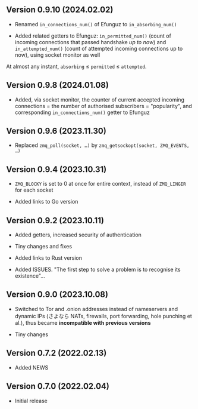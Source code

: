 Version 0.9.10 (2024.02.02)
--------------------------

* Renamed `in_connections_num()` of Efunguz to `in_absorbing_num()`

* Added related getters to Efunguz: `in_permitted_num()` (count of incoming connections that passed handshake *up to now*) and `in_attempted_num()` (count of attempted incoming connections up to now), using socket monitor as well

At almost any instant, `absorbing` ≤ `permitted` ≤ `attempted`.


Version 0.9.8 (2024.01.08)
--------------------------

* Added, via socket monitor, the counter of current accepted incoming connections = the number of authorised subscribers = "popularity", and corresponding `in_connections_num()` getter to Efunguz


Version 0.9.6 (2023.11.30)
--------------------------

* Replaced `zmq_poll(socket, …)` by `zmq_getsockopt(socket, ZMQ_EVENTS, …)`


Version 0.9.4 (2023.10.31)
--------------------------

* `ZMQ_BLOCKY` is set to 0 at once for entire context, instead of `ZMQ_LINGER` for each socket

* Added links to Go version


Version 0.9.2 (2023.10.11)
--------------------------

* Added getters, increased security of authentication

* Tiny changes and fixes

* Added links to Rust version

* Added ISSUES. "The first step to solve a problem is to recognise its existence"...


Version 0.9.0 (2023.10.08)
--------------------------

* Switched to Tor and .onion addresses instead of nameservers and dynamic IPs (さよなら NATs, firewalls, port forwarding, hole punching et al.), thus became **incompatible with previous versions**

* Tiny changes


Version 0.7.2 (2022.02.13)
--------------------------

* Added NEWS


Version 0.7.0 (2022.02.04)
--------------------------

* Initial release